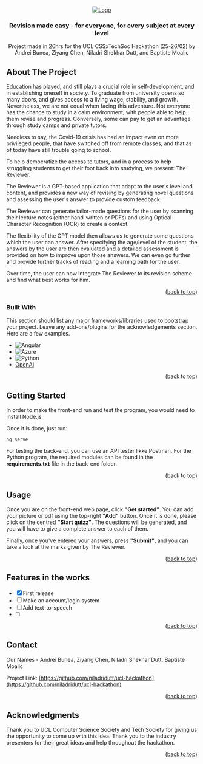 <!-- Improved compatibility of back to top link: See: https://github.com/othneildrew/Best-README-Template/pull/73 -->
<a name="readme-top"></a>
<!--
*** Thanks for checking out the Best-README-Template. If you have a suggestion
*** that would make this better, please fork the repo and create a pull request
*** or simply open an issue with the tag "enhancement".
*** Don't forget to give the project a star!
*** Thanks again! Now go create something AMAZING! :D
-->



<!-- PROJECT SHIELDS -->
<!--
*** I'm using markdown "reference style" links for readability.
*** Reference links are enclosed in brackets [ ] instead of parentheses ( ).
*** See the bottom of this document for the declaration of the reference variables
*** for contributors-url, forks-url, etc. This is an optional, concise syntax you may use.
*** https://www.markdownguide.org/basic-syntax/#reference-style-links
-->



<!-- PROJECT LOGO -->
<br />
<div align="center">
  <a href="https://github.com/niladridutt/ucl-hackathon">
    <img src="https://uclcsshackathon.blob.core.windows.net/test/thereviewer_logo.png" alt="Logo">
  </a>

  <h3 align="center">Revision made easy - for everyone, for every subject at every level</h3>

  <p align="center">
    Project made in 26hrs for the UCL CSSxTechSoc Hackathon (25-26/02) by Andrei Bunea, Ziyang Chen, Niladri Shekhar Dutt, and Baptiste Moalic
  </p>
</div>




<!-- ABOUT THE PROJECT -->
## About The Project

<!-- [![Product Name Screen Shot][product-screenshot]](https://example.com) -->

Education has played, and still plays a crucial role in self-development, and in establishing oneself in society. To graduate from university opens so many doors, and gives access to a living wage, stability, and growth. Nevertheless, we are not equal when facing this adventure. Not everyone has the chance to study in a calm environment, with people able to help them revise and progress. Conversely, some can pay to get an advantage through study camps and private tutors.

Needless to say, the Covid-19 crisis has had an impact even on more privileged people, that have switched off from remote classes, and that as of today have still trouble going to school.

To help democratize the access to tutors, and in a process to help struggling students to get their foot back into studying, we present: The Reviewer.

The Reviewer is a GPT-based application that adapt to the user's level and content, and provides a new way of revising by generating novel questions and assessing the user's answer to provide custom feedback.

The Reviewer can generate tailor-made questions for the user by scanning their lecture notes (either hand-written or PDFs) and using Optical Character Recognition (OCR) to create a context.

The flexibility of the GPT model then allows us to generate some questions which the user can answer. After specifying the age/level of the student, the answers by the user are then evaluated and a detailed assessment is provided on how to improve upon those answers. We can even go further and provide further tracks of reading and a learning path for the user.

Over time, the user can now integrate The Reviewer to its revision scheme and find what best works for him.


<p align="right">(<a href="#readme-top">back to top</a>)</p>



### Built With

This section should list any major frameworks/libraries used to bootstrap your project. Leave any add-ons/plugins for the acknowledgements section. Here are a few examples.


* ![Angular][Angular.io]
* ![Azure](https://img.shields.io/badge/azure-%230072C6.svg?style=for-the-badge&logo=microsoftazure&logoColor=white)
* ![Python](https://img.shields.io/badge/python-3670A0?style=for-the-badge&logo=python&logoColor=ffdd54)
* <a href='https://openai.com/api/'>OpenAI</a>





<p align="right">(<a href="#readme-top">back to top</a>)</p>



<!-- GETTING STARTED -->
## Getting Started

In order to make the front-end run and test the program, you would need to install Node.js

Once it is done, just run:
  ```
  ng serve
  ```

For testing the back-end, you can use an API tester likke Postman. For the Python program, the required modules can be found in the <b>requirements.txt</b> file in the back-end folder.

<p align="right">(<a href="#readme-top">back to top</a>)</p>



<!-- USAGE EXAMPLES -->
## Usage

Once you are on the front-end web page, click <b>"Get started"</b>. You can add your picture or pdf using the top-right <b>"Add"</b> button. Once it is done, please click on the centred <b>"Start quizz"</b>. The questions will be generated, and you will have to give a complete answer to each of them.

Finally, once you've entered your answers, press <b>"Submit"</b>, and you can take a look at the marks given by The Reviewer.

<p align="right">(<a href="#readme-top">back to top</a>)</p>



<!-- ROADMAP -->
## Features in the works

- [x] First release
- [ ] Make an account/login system
- [ ] Add text-to-speech
- [ ] 



<p align="right">(<a href="#readme-top">back to top</a>)</p>



<!-- CONTACT -->
## Contact

Our Names - Andrei Bunea, Ziyang Chen, Niladri Shekhar Dutt, Baptiste Moalic

Project Link: [https://github.com/niladridutt/ucl-hackathon](https://github.com/niladridutt/ucl-hackathon)

<p align="right">(<a href="#readme-top">back to top</a>)</p>



<!-- ACKNOWLEDGMENTS -->
## Acknowledgments

Thank you to UCL Computer Science Society and Tech Society for giving us the opportunity to come up with this idea. Thank you to the industry presenters for their great ideas and help throughout the hackathon.


<p align="right">(<a href="#readme-top">back to top</a>)</p>



<!-- MARKDOWN LINKS & IMAGES -->
<!-- https://www.markdownguide.org/basic-syntax/#reference-style-links -->
[contributors-shield]: https://img.shields.io/github/contributors/othneildrew/Best-README-Template.svg?style=for-the-badge
[contributors-url]: https://github.com/niladridutt/ucl-hackathon
[forks-shield]: https://img.shields.io/github/forks/othneildrew/Best-README-Template.svg?style=for-the-badge
[forks-url]: https://github.com/niladridutt/ucl-hackathon/network/members
[stars-shield]: https://img.shields.io/github/stars/othneildrew/Best-README-Template.svg?style=for-the-badge
[stars-url]: https://github.com/niladridutt/ucl-hackathon/stargazers
[issues-shield]: https://img.shields.io/github/issues/othneildrew/Best-README-Template.svg?style=for-the-badge
[issues-url]: https://github.com/niladridutt/ucl-hackathon/issues
[product-screenshot]: images/screenshot.png
[Next.js]: https://img.shields.io/badge/next.js-000000?style=for-the-badge&logo=nextdotjs&logoColor=white
[Next-url]: https://nextjs.org/
[React.js]: https://img.shields.io/badge/React-20232A?style=for-the-badge&logo=react&logoColor=61DAFB
[React-url]: https://reactjs.org/
[Vue.js]: https://img.shields.io/badge/Vue.js-35495E?style=for-the-badge&logo=vuedotjs&logoColor=4FC08D
[Vue-url]: https://vuejs.org/
[Angular.io]: https://img.shields.io/badge/Angular-DD0031?style=for-the-badge&logo=angular&logoColor=white
[Angular-url]: https://angular.io/
[Svelte.dev]: https://img.shields.io/badge/Svelte-4A4A55?style=for-the-badge&logo=svelte&logoColor=FF3E00
[Svelte-url]: https://svelte.dev/
[Laravel.com]: https://img.shields.io/badge/Laravel-FF2D20?style=for-the-badge&logo=laravel&logoColor=white
[Laravel-url]: https://laravel.com
[Bootstrap.com]: https://img.shields.io/badge/Bootstrap-563D7C?style=for-the-badge&logo=bootstrap&logoColor=white
[Bootstrap-url]: https://getbootstrap.com
[JQuery.com]: https://img.shields.io/badge/jQuery-0769AD?style=for-the-badge&logo=jquery&logoColor=white
[JQuery-url]: https://jquery.com 
